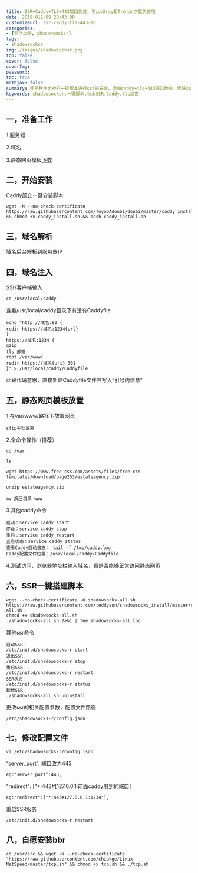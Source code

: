 ```yaml
---
title: SSR+Caddy+TLS+443端口伪装，不止v2ray和Trojan才能伪装哦
date: 2019-011-09 20:43:08
customizeurl: ssr-caddy-tls-443-sh
categories:
- [科学上网, shadowsocksr]
tags:
- shadowsocksr
img: /images/shadowsocksr.png
top: false
cover: false
coverImg: 
password: 
toc: true
mathjax: false
summary: 使用秋水大神的一键脚本进行ssr的安装，添加caddy+tls+443端口伪装，保证ssr应有速度的同时增加安全性。
keywords: shadowsocksr,一键脚本,秋水SSR,Caddy,tls加密
---
```


## 一，准备工作

1.服务器

2.域名

3.静态网页模板[下载](https://www.free-css.com/)

## 二，开始安装

Caddy[简介](https://zh.wikipedia.org/wiki/Caddy)一键安装脚本

```
wget -N --no-check-certificate https://raw.githubusercontent.com/ToyoDAdoubi/doubi/master/caddy_install.sh && chmod +x caddy_install.sh && bash caddy_install.sh
```

## 三，域名解析

域名后台解析到服务器IP

## 四，域名注入

SSH客户端输入

```
cd /usr/local/caddy
```

查看/usr/local/caddy目录下有没有Caddyfile

```
echo "http://域名:80 {
redir https://域名:1234{url}
}
https://域名:1234 {
gzip
tls 邮箱
root /var/www/
redir https://域名{uri} 301
}" > /usr/local/caddy/Caddyfile
```

此段代码意思，直接新建Caddyfile文件并写入“引号内信息”

## 五，静态网页模板放置

1.在var/www/路径下放置网页

```
sftp手动放置
```

2.全命令操作（推荐）

```
cd /var

ls

wget https://www.free-css.com/assets/files/free-css-templates/download/page253/estateagency.zip

unzip estateagency.zip

mv 解压目录 www
```

3.其他caddy命令

```
启动：service caddy start
停止：service caddy stop
重启：service caddy restart
查看状态：service caddy status
查看Caddy启动日志： tail -f /tmp/caddy.log
Caddy配置文件位置：/usr/local/caddy/Caddyfile
```

4.测试访问，浏览器地址栏输入域名，看是否能够正常访问静态网页

## 六，SSR一键搭建脚本

```
wget --no-check-certificate -O shadowsocks-all.sh https://raw.githubusercontent.com/teddysun/shadowsocks_install/master/shadowsocks-all.sh
chmod +x shadowsocks-all.sh
./shadowsocks-all.sh 2>&1 | tee shadowsocks-all.log
```

其他ssr命令

```
启动SSR：
/etc/init.d/shadowsocks-r start
退出SSR：
/etc/init.d/shadowsocks-r stop
重启SSR：
/etc/init.d/shadowsocks-r restart
SSR状态：
/etc/init.d/shadowsocks-r status
卸载SSR：
./shadowsocks-all.sh uninstall
```

更改ssr的相关配置参数，配置文件路径

```
/etc/shadowsocks-r/config.json
```

## 七，修改配置文件

```
vi /etc/shadowsocks-r/config.json
```

“server_port”: 端口改为443

```
eg:“server_port”:443,
```

"redirect": ["*:443#[127.0.0.1:前面caddy用到的端口]

```
eg:"redirect":["*:443#127.0.0.1:1234"],
```

重启SSR服务

```
/etc/init.d/shadowsocks-r restart
```

## 八，自愿安装bbr

```
cd /usr/src && wget -N --no-check-certificate "https://raw.githubusercontent.com/chiakge/Linux-NetSpeed/master/tcp.sh" && chmod +x tcp.sh && ./tcp.sh
```